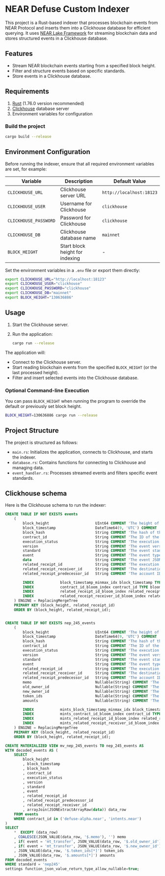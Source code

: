 # NEAR Defuse Custom Indexer

This project is a Rust-based indexer that processes blockchain events from NEAR Protocol and inserts them into a Clickhouse database for efficient querying. It uses [NEAR Lake Framework](https://github.com/near/near-lake-framework) for streaming blockchain data and stores structured events in a Clickhouse database.

## Features

- Stream NEAR blockchain events starting from a specified block height.
- Filter and structure events based on specific standards.
- Store events in a Clickhouse database.

## Requirements

1. [Rust](https://www.rust-lang.org/tools/install) (1.76.0 version recommended)
2. [Clickhouse](https://clickhouse.com/docs/en/quick-start#self-managed-install) database server
3. Environment variables for configuration

### Build the project

```bash
cargo build --release
```

## Environment Configuration

Before running the indexer, ensure that all required environment variables are set, for example:

| Variable              | Description                     | Default Value            |
| --------------------- | ------------------------------- | ------------------------ |
| `CLICKHOUSE_URL`      | Clickhouse server URL           | `http://localhost:18123` |
| `CLICKHOUSE_USER`     | Username for Clickhouse         | `clickhouse`             |
| `CLICKHOUSE_PASSWORD` | Password for Clickhouse         | `clickhouse`             |
| `CLICKHOUSE_DB`       | Clickhouse database name        | `mainnet`                |
| `BLOCK_HEIGHT`        | Start block height for indexing | -                        |

Set the environment variables in a `.env` file or export them directly:

```bash
export CLICKHOUSE_URL="http://localhost:18123"
export CLICKHOUSE_USER="clickhouse"
export CLICKHOUSE_PASSWORD="clickhouse"
export CLICKHOUSE_DB="mainnet"
export BLOCK_HEIGHT="130636886"
```

## Usage

1. Start the Clickhouse server.
2. Run the application:

   ```bash
   cargo run --release
   ```

The application will:

- Connect to the Clickhouse server.
- Start reading blockchain events from the specified `BLOCK_HEIGHT` (or the last processed height).
- Filter and insert selected events into the Clickhouse database.

### Optional Command-line Execution

You can pass `BLOCK_HEIGHT` when running the program to override the default or previously set block height.

```bash
BLOCK_HEIGHT=130636886 cargo run --release
```

## Project Structure

The project is structured as follows:

- `main.rs`: Initializes the application, connects to Clickhouse, and starts the indexer.
- `database.rs`: Contains functions for connecting to Clickhouse and managing data.
- `event_handler.rs`: Processes streamed events and filters specific event standards.

## Clickhouse schema

Here is the Clickhouse schema to run the indexer:

```sql
CREATE TABLE IF NOT EXISTS events
    (
        block_height                     UInt64 COMMENT 'The height of the block',
        block_timestamp                  DateTime64(9, 'UTC') COMMENT 'The timestamp of the block in UTC',
        block_hash                       String COMMENT 'The hash of the block',
        contract_id                      String COMMENT 'The ID of the account on which the execution outcome happens',
        execution_status                 String COMMENT 'The execution outcome status',
        version                        	 String COMMENT 'The event version',
        standard                         String COMMENT 'The event standard',
        event                        	 String COMMENT 'The event type',
        data                         	 String COMMENT 'The event JSON data',
        related_receipt_id               String COMMENT 'The execution outcome receipt ID',
        related_receipt_receiver_id      String COMMENT 'The destination account ID',
        related_receipt_predecessor_id   String COMMENT 'The account ID which issued a receipt. In case of a gas or deposit refund, the account ID is system',

        INDEX            block_timestamp_minmax_idx block_timestamp TYPE minmax GRANULARITY 1,
        INDEX            contract_id_bloom_index contract_id TYPE bloom_filter() GRANULARITY 1,
        INDEX            related_receipt_id_bloom_index related_receipt_id TYPE bloom_filter() GRANULARITY 1,
        INDEX            related_receipt_receiver_id_bloom_index related_receipt_receiver_id TYPE bloom_filter() GRANULARITY 1,
    ) ENGINE = ReplacingMergeTree
    PRIMARY KEY (block_height, related_receipt_id)
    ORDER BY (block_height, related_receipt_id);


CREATE TABLE IF NOT EXISTS nep_245_events
    (
        block_height                     UInt64 COMMENT 'The height of the block',
        block_timestamp                  DateTime64(9, 'UTC') COMMENT 'The timestamp of the block in UTC',
        block_hash                       String COMMENT 'The hash of the block',
        contract_id                      String COMMENT 'The ID of the account on which the execution outcome happens',
        execution_status                 String COMMENT 'The execution outcome status',
        version                        	 String COMMENT 'The event version',
        standard                         String COMMENT 'The event standard',
        event                        	 String COMMENT 'The event type',
        related_receipt_id               String COMMENT 'The execution outcome receipt ID',
        related_receipt_receiver_id      String COMMENT 'The destination account ID',
        related_receipt_predecessor_id   String COMMENT 'The account ID which issued a receipt. In case of a gas or deposit refund, the account ID is system',
        memo                             Nullable(String) COMMENT 'The event memo',
        old_owner_id                     Nullable(String) COMMENT 'The old owner account ID',
        new_owner_id                     Nullable(String) COMMENT 'The new owner account ID',
        token_ids                        Nullable(String) COMMENT 'The token IDs',
        amounts                          Nullable(String) COMMENT 'The amounts',

        INDEX            mints_block_timestamp_minmax_idx block_timestamp TYPE minmax GRANULARITY 1,
        INDEX            mints_contract_id_bloom_index contract_id TYPE bloom_filter() GRANULARITY 1,
        INDEX            mints_related_receipt_id_bloom_index related_receipt_id TYPE bloom_filter() GRANULARITY 1,
        INDEX            mints_related_receipt_receiver_id_bloom_index related_receipt_receiver_id TYPE bloom_filter() GRANULARITY 1,
    ) ENGINE = ReplacingMergeTree
    PRIMARY KEY (block_height, related_receipt_id)
    ORDER BY (block_height, related_receipt_id);

CREATE MATERIALIZED VIEW mv_nep_245_events TO nep_245_events AS
WITH decoded_events AS (
    SELECT
        block_height
        , block_timestamp
        , block_hash
        , contract_id
        , execution_status
        , version
        , standard
        , event
        , related_receipt_id
        , related_receipt_predecessor_id
        , related_receipt_receiver_id
        , arrayJoin(JSONExtractArrayRaw(data)) data_row
    FROM events
    WHERE contract_id in ('defuse-alpha.near', 'intents.near')
)
SELECT
    *  EXCEPT (data_row)
    , COALESCE(JSON_VALUE(data_row, '$.memo'), '') memo
    , if( event = 'mt_transfer', JSON_VALUE(data_row, '$.old_owner_id'), JSON_VALUE(data_row, '$.owner_id')) old_owner_id
    , if( event = 'mt_transfer', JSON_VALUE(data_row, '$.new_owner_id'), JSON_VALUE(data_row, '$.owner_id')) new_owner_id
    , JSON_VALUE(data_row, '$.token_ids[*]') token_ids
    , JSON_VALUE(data_row, '$.amounts[*]') amounts
FROM decoded_events
WHERE standard = 'nep245'
settings function_json_value_return_type_allow_nullable=true;

```
